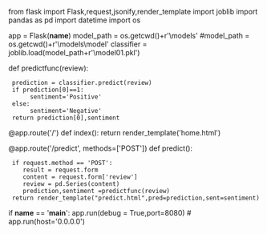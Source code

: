 from flask import Flask,request,jsonify,render_template
import joblib
import pandas as pd
import datetime
import os

app = Flask(__name__)
model_path = os.getcwd()+r'\models'
#model_path = os.getcwd()+r'\models\model'
classifier = joblib.load(model_path+r'\model01.pkl') 

def predictfunc(review):    
      
     prediction = classifier.predict(review)
     if prediction[0]==1:
          sentiment='Positive'
     else:
          sentiment='Negative'      
     return prediction[0],sentiment

@app.route('/')
def index():
    return render_template('home.html')

@app.route('/predict', methods=['POST'])
def predict():
     
     if request.method == 'POST':
        result = request.form
        content = request.form['review']
        review = pd.Series(content)
        prediction,sentiment =predictfunc(review)      
     return render_template("predict.html",pred=prediction,sent=sentiment)

if __name__ == '__main__':
     app.run(debug = True,port=8080)
    # app.run(host='0.0.0.0')
